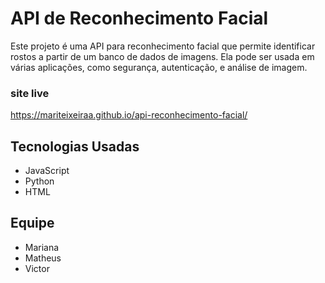 # API de Reconhecimento Facial

Este projeto é uma API para reconhecimento facial que permite identificar rostos a partir de um banco de dados de imagens. Ela pode ser usada em várias aplicações, como segurança, autenticação, e análise de imagem.

### site live 
https://mariteixeiraa.github.io/api-reconhecimento-facial/

## Tecnologias Usadas

- JavaScript
- Python
- HTML

## Equipe
- Mariana
- Matheus
- Victor
